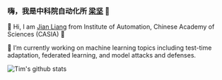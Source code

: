 ### 嗨，我是中科院自动化所 [梁坚](https://people.ucas.ac.cn/~liangjian) 👋
👯 Hi, I am [Jian Liang](https://liangjian.xyz) from Institute of Automation, Chinese Academy of Sciences (CASIA) 👋

🔭 I’m currently working on machine learning topics including test-time adaptation, federated learning, and model attacks and defenses.

<!--
**tim-learn/tim-learn** is a ✨ _special_ ✨ repository because its `README.md` (this file) appears on your GitHub profile.

Here are some ideas to get you started:

- 🔭 I’m currently working on ...
- 🌱 I’m currently learning ...
- 👯 I’m looking to collaborate on ...
- 🤔 I’m looking for help with ...
- 💬 Ask me about ...
- 📫 How to reach me: ...
- 😄 Pronouns: ...
- ⚡ Fun fact: ...


<img src="https://github-readme-stats.vercel.app/api?username=tim-learn&show_icons=true" alt="logo" height="160" align="left" style="margin: 5px; margin-bottom: 20px;" />

-->

![Tim's github stats](https://github-readme-stats.vercel.app/api?username=tim-learn&show_icons=true&hide_border=true)

